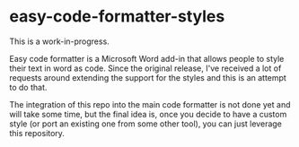# easy-code-formatter-styles

This is a work-in-progress.

Easy code formatter is a Microsoft Word add-in that allows people to style their text in word as code. Since the original release, I've received a lot of requests around extending the support for the styles and this is an attempt to do that.

The integration of this repo into the main code formatter is not done yet and will take some time, but the final idea is, once you decide to have a custom style (or port an existing one from some other tool), you can just leverage this repository.